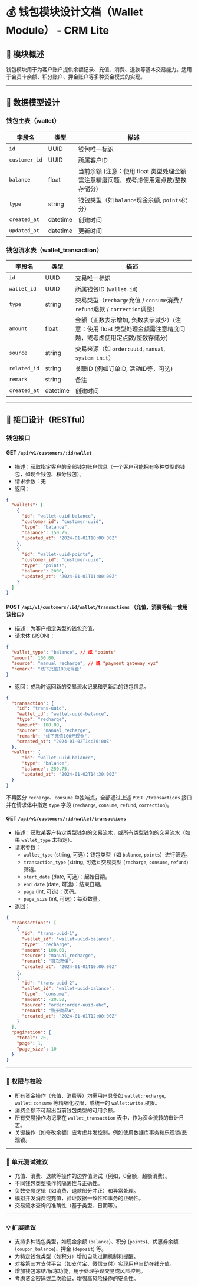 # 💰 钱包模块设计文档（Wallet Module） - CRM Lite

## 📌 模块概述

钱包模块用于为客户账户提供余额记录、充值、消费、退款等基本交易能力。适用于会员卡余额、积分账户、押金账户等多种资金模式的实现。

---

## 🧱 数据模型设计

### 钱包主表（wallet）

| 字段名        | 类型     | 描述                    |
|---------------|----------|-------------------------|
| `id`          | UUID     | 钱包唯一标识            |
| `customer_id` | UUID     | 所属客户ID              |
| `balance`     | float    | 当前余额 (注意：使用 float 类型处理金额需注意精度问题，或考虑使用定点数/整数存储分)                |
| `type`        | string   | 钱包类型（如 `balance`现金余额, `points`积分）|
| `created_at`  | datetime | 创建时间                |
| `updated_at`  | datetime | 更新时间                |

### 钱包流水表（wallet_transaction）

| 字段名          | 类型     | 描述                      |
|------------------|----------|---------------------------|
| `id`             | UUID     | 交易唯一标识              |
| `wallet_id`      | UUID     | 所属钱包ID (`wallet.id`)   |
| `type`           | string   | 交易类型（`recharge`充值 / `consume`消费 / `refund`退款 / `correction`调整）|
| `amount`         | float    | 金额（正数表示增加, 负数表示减少）(注意：使用 float 类型处理金额需注意精度问题，或考虑使用定点数/整数存储分)         |
| `source`         | string   | 交易来源（如 `order:uuid`, `manual`, `system_init`）  |
| `related_id`     | string   | 关联ID (例如订单ID, 活动ID等，可选) |
| `remark`         | string   | 备注                      |
| `created_at`     | datetime | 创建时间                  |

---

## 🔌 接口设计（RESTful）

### 钱包接口

#### GET `/api/v1/customers/:id/wallet`

- 描述：获取指定客户的全部钱包账户信息（一个客户可能拥有多种类型的钱包，如现金钱包、积分钱包）。
- 请求参数：无
- 返回：

```json
{
  "wallets": [
    {
      "id": "wallet-uuid-balance",
      "customer_id": "customer-uuid",
      "type": "balance",
      "balance": 150.75,
      "updated_at": "2024-01-01T10:00:00Z"
    },
    {
      "id": "wallet-uuid-points",
      "customer_id": "customer-uuid",
      "type": "points",
      "balance": 2000,
      "updated_at": "2024-01-01T11:00:00Z"
    }
  ]
}
```

#### POST `/api/v1/customers/:id/wallet/transactions`  （充值、消费等统一使用该接口）

- 描述：为客户指定类型的钱包充值。
- 请求体 (JSON)：

```json
{
  "wallet_type": "balance", // 或 "points"
  "amount": 100.00,
  "source": "manual_recharge", // 或 "payment_gateway_xyz"
  "remark": "线下充值100元现金"
}
```

- 返回：成功时返回新的交易流水记录和更新后的钱包信息。

```json
{
  "transaction": {
    "id": "trans-uuid",
    "wallet_id": "wallet-uuid-balance",
    "type": "recharge",
    "amount": 100.00,
    "source": "manual_recharge",
    "remark": "线下充值100元现金",
    "created_at": "2024-01-02T14:30:00Z"
  },
  "wallet": {
      "id": "wallet-uuid-balance",
      "type": "balance",
      "balance": 250.75,
      "updated_at": "2024-01-02T14:30:00Z"
  }
}
```

不再区分 `recharge`、`consume` 单独端点，全部通过上述 `POST /transactions` 接口并在请求体中指定 `type` 字段 (`recharge`, `consume`, `refund`, `correction`)。

#### GET `/api/v1/customers/:id/wallet/transactions`

- 描述：获取某客户特定类型钱包的交易流水，或所有类型钱包的交易流水（如果 `wallet_type` 未指定）。
- 请求参数：
  - `wallet_type` (string, 可选)：钱包类型（如 `balance`, `points`）进行筛选。
  - `transaction_type` (string, 可选): 交易类型 (`recharge`, `consume`, `refund`) 筛选。
  - `start_date` (date, 可选)：起始日期。
  - `end_date` (date, 可选)：结束日期。
  - `page` (int, 可选)：页码。
  - `page_size` (int, 可选)：每页数量。
- 返回：

```json
{
  "transactions": [
    {
      "id": "trans-uuid-1",
      "wallet_id": "wallet-uuid-balance",
      "type": "recharge",
      "amount": 100.00,
      "source": "manual_recharge",
      "remark": "首次充值",
      "created_at": "2024-01-01T10:00:00Z"
    },
    {
      "id": "trans-uuid-2",
      "wallet_id": "wallet-uuid-balance",
      "type": "consume",
      "amount": -20.50,
      "source": "order:order-uuid-abc",
      "remark": "购买商品A",
      "created_at": "2024-01-01T12:00:00Z"
    }
  ],
  "pagination": {
    "total": 20,
    "page": 1,
    "page_size": 10
  }
}
```

---

### 🔐 权限与校验

- 所有资金操作（充值、消费等）均需用户具备如 `wallet:recharge`, `wallet:consume` 等精细化权限，或统一的 `wallet:write` 权限。
- 消费金额不可超出当前钱包类型的可用余额。
- 所有交易操作均记录在 `wallet_transaction` 表中，作为资金流转的审计日志。
- 关键操作（如修改余额）应考虑并发控制，例如使用数据库事务和乐观锁/悲观锁。

---

### 🧪 单元测试建议

- 充值、消费、退款等操作的边界值测试（例如，0金额，超额消费）。
- 不同钱包类型操作的隔离性与正确性。
- 负数交易逻辑（如消费、退款部分冲正）和异常处理。
- 模拟并发消费或充值，验证数据一致性和事务的正确性。
- 交易流水查询的准确性（基于类型、日期等）。

---

### 💡 扩展建议

- 支持多种钱包类型，如现金余额 (`balance`)、积分 (`points`)、优惠券余额 (`coupon_balance`)、押金 (`deposit`) 等。
- 为特定钱包类型（如积分）增加自动过期机制和提醒。
- 对接第三方支付平台（如支付宝、微信支付）实现用户自助在线充值。
- 增加钱包冻结/解冻功能，用于处理争议交易或风险控制。
- 考虑资金密码或二次验证，增强高风险操作的安全性。
